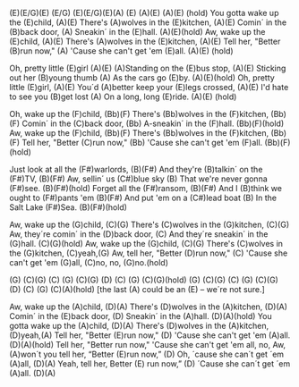 (E)(E/G)(E) (E/G) (E)(E/G)(E)(A)  (E) (A)(E)  (A)(E)  (hold)
You gotta wake up the (E)child, (A)(E)
There's (A)wolves in the (E)kitchen, (A)(E)
Comin´ in the (B)back door,
(A) Sneakin´ in the (E)hall. (A)(E)(hold)
Aw, wake up the (E)child, (A)(E)
There's (A)wolves in the (E)kitchen, (A)(E)
Tell her, "Better (B)run now,"
(A) 'Cause she can't get 'em (E)all. (A)(E) (hold)

Oh, pretty little (E)girl (A)(E)
(A)Standing on the (E)bus stop, (A)(E)
Sticking out her (B)young thumb
(A) As the cars go (E)by. (A)(E)(hold)
Oh, pretty little (E)girl, (A)(E)
You´d (A)better keep your (E)legs crossed, (A)(E)
I'd hate to see you (B)get lost
(A) On a long, long (E)ride. (A)(E) (hold)

Oh, wake up the (F)child, (Bb)(F)
There's (Bb)wolves in the (F)kitchen, (Bb)(F)
Comin´ in the (C)back door,
(Bb) A-sneakin´ in the (F)hall. (Bb)(F)(hold)
Aw, wake up the (F)child, (Bb)(F)
There's (Bb)wolves in the (F)kitchen, (Bb)(F)
Tell her, "Better (C)run now,"
(Bb) 'Cause she can't get 'em (F)all. (Bb)(F)(hold)

Just look at all the (F#)warlords, (B)(F#)
And they're (B)talkin´ on the (F#)TV, (B)(F#)
Aw, sellin´ us (C#)blue sky 
(B) That we're never gonna (F#)see. (B)(F#)(hold)
Forget all the (F#)ransom, (B)(F#)
And I (B)think we ought to (F#)pants 'em (B)(F#)
And put 'em on a (C#)lead boat
(B) In the Salt Lake (F#)Sea. (B)(F#)(hold)

Aw, wake up the (G)child, (C)(G)
There's (C)wolves in the (G)kitchen, (C)(G)
Aw, they´re comin´ in the (D)back door,
(C) And they´re sneakin´ in the (G)hall. (C)(G)(hold)
Aw, wake up the (G)child, (C)(G)
There's (C)wolves in the (G)kitchen, (C)yeah,(G)
Aw, tell her, "Better (D)run now,"
(C) 'Cause she can't get 'em (G)all, (C)no, no, (G)no.(hold)

(G) (C)(G) (C) (G) (C)(G)  (D)  (C) (G) (C)(G)(hold)
(G) (C)(G) (C) (G) (C)(G)  (D)  (C) (G) (C)(A)(hold)
[the last (A) could be an (E) – we´re not sure.]

Aw, wake up the (A)child, (D)(A)
There's (D)wolves in the (A)kitchen, (D)(A)
Comin´ in the (E)back door,
(D) Sneakin´ in the (A)hall. (D)(A)(hold)
You gotta wake up the (A)child, (D)(A)
There's (D)wolves in the (A)kitchen, (D)yeah,(A)
Tell her, "Better (E)run now,"
(D) 'Cause she can't get 'em (A)all. (D)(A)(hold)
Tell her, "Better run now,"
'Cause she can't get 'em all, no,
Aw, (A)won´t you tell her, “Better (E)run now,”
(D) Oh, ´cause she can´t get ´em (A)all, (D)(A)
Yeah, tell her, Better (E) run now,”
(D) ´Cause she can´t get ´em (A)all. (D)(A)

